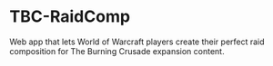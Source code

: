 # TBC-RaidComp
Web app that lets World of Warcraft players create their perfect raid composition for The Burning Crusade expansion content.
